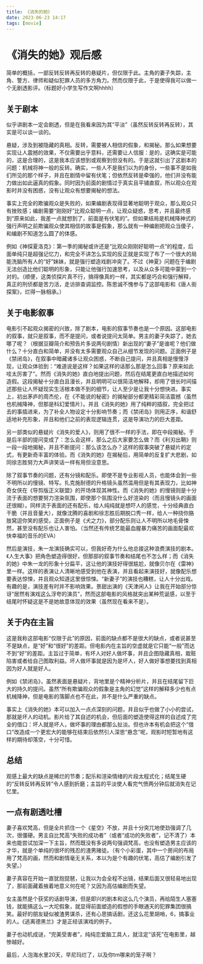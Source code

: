 ```yaml
---
title: 《消失的她》
date: 2023-06-23 14:17
tags: [movie]
---
```

# 《消失的她》观后感
简单的概括，一部反转反转再反转的悬疑片，但仅限于此。主角的妻子失踪，主角、警方、律师和疑似犯罪人员的多方角力。然而仅限于此，于是使得我可以做一个无剧透影评。（标题好小学生写作文啊hhhh）
<!-- more -->
## 关于剧本
似乎讲剧本一定会剧透，但是在我看来因为其“平淡”（虽然反转反转再反转），其实是可以谈一谈的。

悬疑，涉及到被隐藏的真相。反转，需要被人相信的假象，和揭秘。那么如果想要实现让人震撼的效果，不仅需要出乎意料，还需要让人信服：是的，这确实是可能的，这是合理的，这是我本应该想到或观察到但没有的。于是这就引出了这剧本的问题：机械将神一般的反转。确实，一些人不是我们以为的身份，一些事不是如我们所见的那个样子，并且在剧情中留有伏笔；但依然反转是牵强的，他们并没有能力做出如此逼真的假象。同时因为前面的剧情过于真实且平铺直叙，所以观众在观影时并没有困惑，没有让观众有想要揭秘的想法。

事实上完全的欺骗观众是失败的，如果编剧表现得显著地聪明于观众，那么观众只有挫败感；编剧需要“刚刚好”比观众聪明一点，让观众疑惑，思考，并且最终感到“原来如此，我差一点就想到了，前面是有伏笔的”。但如果结局是机械降神式的强行声明之前欺骗观众使其相信的故事是假象，那么就有一种编剧把观众当傻子，和编剧不知道怎么圆了的体感。

例如《神探夏洛克》：第一季的揭秘或许还是“比观众刚刚好聪明一点”的程度，后面单纯只是超强记忆力，和完全不讲怎么实现的反正就是实现了布了一个很大的局能洗脑所有人的“好”妹妹，就是强行塑造戏剧冲突了。不过《神夏》问题在于编剧无法创造比他们聪明的形象，只能让他强行加速思考，以及从众多可能中蒙到一个对的。（顺便，这类侦探片真不行，搞得像真的一样，其实都是巧合和强行解释，真正的刑侦都是苦力活，走访排查调监控。陈思诚不愧参与了这部电影和《唐人街探案》，烂得一脉相承。）

## 关于电影叙事
电影引不起观众揭密的兴致，除了剧本，电影的叙事节奏也是一个原因。这部电影的叙事，就只是叙事，而不是提问，或者说提问太简单。男主的妻子失踪了，她去哪了呢？（根据豆瓣简介和预告片多说两句剧情）新出现的“妻子”是谁呢？他们做什么？十分直白和简单，并没有太多需要观众自己从细节发现的问题。正面例子是《禁闭岛》，在叙事中暗藏诸多让观众困惑，不断自己提问，并且真相是慢慢浮现，让观众体验到：“难道说是这样？如果这样的话那么那是怎么回事？原来如此哇太厉害了”。然而《消失的她》直白地提出问题，然后在结尾更直白地描述如何造假。这段揭秘十分直白且漫长，并且明明可以很简洁地解释，却用了很长时间描述那些让人怀疑现实生活根本做不到的细节，让人至少是让我十分想快进。事实上，初出茅庐的周杰伦，在《不能说的秘密》的揭秘部分都更精彩简洁震撼（虽然也机械降神，但那是科幻爱情片）。并且《消失的她》用了纯粹的插叙，完全把过去的事插进来，为了补全人物设定十分影响节奏；而《禁闭岛》则用正序，和谐舒适地补充形象，并且和他们之前的表现逻辑连贯，这是导演功力的巨大差距。 

另一部类似的悬疑片《消失的爱人》，则用了很不一样的手法，即在中段揭秘。于是后半部的提问变成了：怎么会这样，那么之后大家要怎么做？而《利刃出鞘》则一段一段地揭秘，并且不断提问：那么该怎么办？这样的叙事突破了悬疑片的定式，有更新奇丰富的体验。而《消失的她》在揭秘后，用简单的反复扩大悲剧，如同徐志胜努力大声讲笑话一样有用但没意思。

除了叙事节奏的问题，还有分镜和配乐。即使不是专业影视人员，也能体会到一些不明所以的慢镜、特写。扎克施耐德的升格镜头虽然滥用但是有其表现力，比如神奇女侠在《导剪版正义联盟》的开场体现其神性。而《消失的她》的慢镜则是十分流于表面的想要努力渲染氛围，即使那个氛围没什么好渲染的（而且慢镜头的画面还很糊）。同样流于表面的还有配乐，给人纯纯就是想吓人的感觉，十分经典直白干脆（并且音量大），就像沈腾的喜剧和徐志胜后期脱口秀一样，给人一种挠你胳肢窝逗你笑的感受。正面例子是《犬之力》，部分配乐则让人不明所以地毛骨悚然，甚至没有配乐也让人害怕。（当然还有传统艺能最血腥暴力痛苦的画面配最欢快幸福的音乐的EVA）

然后是演技，朱一龙演技确实可以，但我好奇为什么他总接这种浪费演技的剧本。《人生大事》把角色塑造得很好，但那部的叙事节奏和结尾也不怎么样；而《消失的她》中朱一龙的形象十分扁平，这让他的演技好得很尴尬，就像贝尔在《雷神》里一样。这样的表演让人清晰地感受到他在表演，并且看起来演技好，就像配乐想要表达惊悚，并且观众知道这里很惊悚。“新妻子”的演技也糟糕，让人十分出戏。有趣的是，演技差有时并不影响效果。景甜出演的《天津闲人》让我在开始部分惊讶“居然有演戏这么浮夸的演员”，然而这部电影的风格就突出某种荒诞感，以至于结尾时怀疑这是不是她故意体现的效果（虽然现在看来不是）。
## 关于内在主旨
这是我称这部电影“仅限于此”的原因，前面的缺点都不是很大的缺点，或者说甚至不是缺点，是“好”和“很好”的差距。但电影内在主旨的空虚就是它只能“一般”而达不到“好”的差距。主旨过于简单，有坏人对好人做坏事，并且企图隐藏真相，栽赃陷害或者给自己图取利益。坏人做坏事就是因为是坏人，好人做好事想要找到真相因为好人就是好人。

例如《禁闭岛》，虽然表面是悬疑片，背地里是个精神分析片，并且在结尾留下巨大的持久的提问。虽然“所有欺骗观众的假象是主角的幻觉”这样的解释多少也有点机械降神，但是电影的落脚点也不在此，并不是什么严重的缺点。

事实上《消失的她》本可以加入一点点深刻的问题，并且似乎也做了小小的尝试，那就是坏人的动机。影片给了其自述的机会，但后面的塑造使得这样的自述成了完全的借口：坏人就是坏人，做坏事的理由都那么扯淡。但也许本有机会把这个“借口”改造成一个更宏大的能够在结束后依然引人深思“悬念”呢，观影时短暂地有这样的期待却落空，十分可惜。

## 总结
观感上最大的缺点是稀烂的节奏；配乐和渲染情绪的片段太程式化；结尾生硬的“反转反转再反转”令人感到折磨；主旨的平淡使人看完气愤两分钟后就消失在记忆里。
## 一点有剧透吐槽
妻子喜欢梵高，但是全片抓住一个《星空》不放，并且十分突兀地使劲强调了几次，很僵硬。男主自比梵高“失败的成功者”（或者“成功的失败者”，记不清了）本来也能尝试加深一下主旨，然而既没有多说两句强调梵高，也没有塑造男主应该的才华，就是个单纯的很坏的残忍的渣男赌徒。（有个小彩蛋，其中一个房间的布局用了梵高的画，然而和剧情毫无关系，本以为是个有趣的伏笔，高估了编剧引发了失望。）

妻子真容在开始一直犹抱琵琶，让我以为会全程不出镜，结果后面又很轻易地出现了，那前面藏着掖着地意义何在呢？又因为高估编剧而失望。

女主虽然是个获奖的话剧导演，但是即兴的剧本和这么几个演员，再给陌生人塞塞钱，就能搞这么一大坨假象，就显得前面塑造的假想的手眼通天的犯罪集团很搞笑。最好的朋友疑似被渣男谋杀，还有心思搞话剧，还这么花里胡哨，6，搞事业的人。《逃离德黑兰》才是正经该演戏的例子。

妻子也动机成谜，“完美受害者”，纯纯恋爱脑工具人，就注定“该死”在电影里，越惨越好。

最后，人泡海水里20天，早尼玛烂了，以及你tm哪来的笼子啊？
